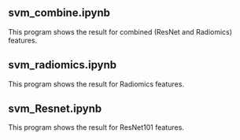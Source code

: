 
## svm_combine.ipynb
This program shows the result for combined (ResNet and Radiomics) features.
## svm_radiomics.ipynb
This program shows the result for Radiomics features.
## svm_Resnet.ipynb
This program shows the result for ResNet101 features.